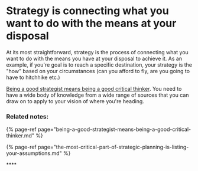 # Strategy is connecting what you want to do with the means at your disposal

At its most straightforward, strategy is the process of connecting what you want to do with the means you have at your disposal to achieve it. As an example, if you're goal is to reach a specific destination, your strategy is the "how" based on your circumstances \(can you afford to fly, are you going to have to hitchhike etc.\) 

[Being a good strategist means being a good critical thinker](being-a-good-strategist-means-being-a-good-critical-thinker.md). You need to have a wide body of knowledge from a wide range of sources that you can draw on to apply to your vision of where you're heading. 

### **Related notes:** 

{% page-ref page="being-a-good-strategist-means-being-a-good-critical-thinker.md" %}

{% page-ref page="the-most-critical-part-of-strategic-planning-is-listing-your-assumptions.md" %}

\*\*\*\*



